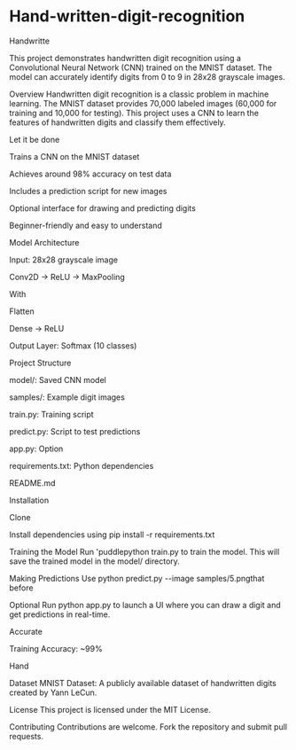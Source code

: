 # Hand-written-digit-recognition
Handwritte

This project demonstrates handwritten digit recognition using a Convolutional Neural Network (CNN) trained on the MNIST dataset. The model can accurately identify digits from 0 to 9 in 28x28 grayscale images.

Overview
Handwritten digit recognition is a classic problem in machine learning. The MNIST dataset provides 70,000 labeled images (60,000 for training and 10,000 for testing). This project uses a CNN to learn the features of handwritten digits and classify them effectively.

Let it be done

Trains a CNN on the MNIST dataset

Achieves around 98% accuracy on test data

Includes a prediction script for new images

Optional interface for drawing and predicting digits

Beginner-friendly and easy to understand

Model Architecture

Input: 28x28 grayscale image

Conv2D → ReLU → MaxPooling

With

Flatten

Dense → ReLU

Output Layer: Softmax (10 classes)

Project Structure

model/: Saved CNN model

samples/: Example digit images

train.py: Training script

predict.py: Script to test predictions

app.py: Option

requirements.txt: Python dependencies

README.md

Installation

Clone

Install dependencies using pip install -r requirements.txt

Training the Model
Run 'puddlepython train.py to train the model. This will save the trained model in the model/ directory.

Making Predictions
Use python predict.py --image samples/5.pngthat before

Optional
Run python app.py to launch a UI where you can draw a digit and get predictions in real-time.

Accurate

Training Accuracy: ~99%

Hand

Dataset
MNIST Dataset: A publicly available dataset of handwritten digits created by Yann LeCun.

License
This project is licensed under the MIT License.

Contributing
Contributions are welcome. Fork the repository and submit pull requests.
